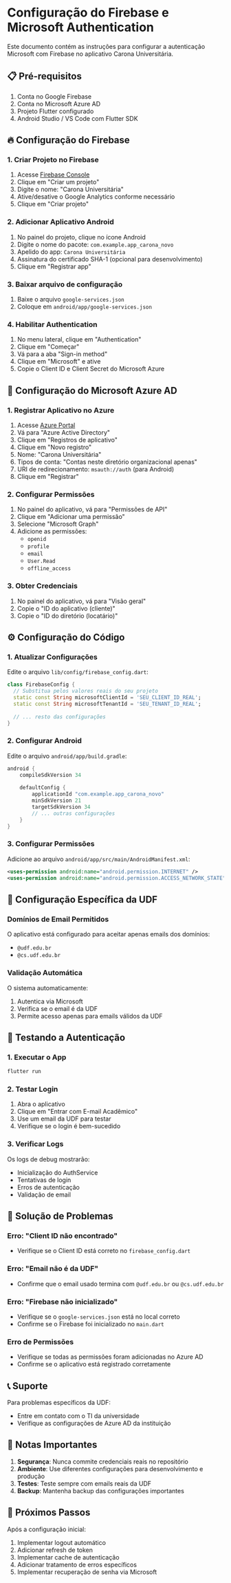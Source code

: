 # Configuração do Firebase e Microsoft Authentication

Este documento contém as instruções para configurar a autenticação Microsoft com Firebase no aplicativo Carona Universitária.

## 📋 Pré-requisitos

1. Conta no Google Firebase
2. Conta no Microsoft Azure AD
3. Projeto Flutter configurado
4. Android Studio / VS Code com Flutter SDK

## 🔥 Configuração do Firebase

### 1. Criar Projeto no Firebase

1. Acesse [Firebase Console](https://console.firebase.google.com/)
2. Clique em "Criar um projeto"
3. Digite o nome: "Carona Universitária"
4. Ative/desative o Google Analytics conforme necessário
5. Clique em "Criar projeto"

### 2. Adicionar Aplicativo Android

1. No painel do projeto, clique no ícone Android
2. Digite o nome do pacote: `com.example.app_carona_novo`
3. Apelido do app: `Carona Universitária`
4. Assinatura do certificado SHA-1 (opcional para desenvolvimento)
5. Clique em "Registrar app"

### 3. Baixar arquivo de configuração

1. Baixe o arquivo `google-services.json`
2. Coloque em `android/app/google-services.json`

### 4. Habilitar Authentication

1. No menu lateral, clique em "Authentication"
2. Clique em "Começar"
3. Vá para a aba "Sign-in method"
4. Clique em "Microsoft" e ative
5. Copie o Client ID e Client Secret do Microsoft Azure

## 🔐 Configuração do Microsoft Azure AD

### 1. Registrar Aplicativo no Azure

1. Acesse [Azure Portal](https://portal.azure.com/)
2. Vá para "Azure Active Directory"
3. Clique em "Registros de aplicativo"
4. Clique em "Novo registro"
5. Nome: "Carona Universitária"
6. Tipos de conta: "Contas neste diretório organizacional apenas"
7. URI de redirecionamento: `msauth://auth` (para Android)
8. Clique em "Registrar"

### 2. Configurar Permissões

1. No painel do aplicativo, vá para "Permissões de API"
2. Clique em "Adicionar uma permissão"
3. Selecione "Microsoft Graph"
4. Adicione as permissões:
   - `openid`
   - `profile`
   - `email`
   - `User.Read`
   - `offline_access`

### 3. Obter Credenciais

1. No painel do aplicativo, vá para "Visão geral"
2. Copie o "ID do aplicativo (cliente)"
3. Copie o "ID do diretório (locatário)"

## ⚙️ Configuração do Código

### 1. Atualizar Configurações

Edite o arquivo `lib/config/firebase_config.dart`:

```dart
class FirebaseConfig {
  // Substitua pelos valores reais do seu projeto
  static const String microsoftClientId = 'SEU_CLIENT_ID_REAL';
  static const String microsoftTenantId = 'SEU_TENANT_ID_REAL';
  
  // ... resto das configurações
}
```

### 2. Configurar Android

Edite o arquivo `android/app/build.gradle`:

```gradle
android {
    compileSdkVersion 34
    
    defaultConfig {
        applicationId "com.example.app_carona_novo"
        minSdkVersion 21
        targetSdkVersion 34
        // ... outras configurações
    }
}
```

### 3. Configurar Permissões

Adicione ao arquivo `android/app/src/main/AndroidManifest.xml`:

```xml
<uses-permission android:name="android.permission.INTERNET" />
<uses-permission android:name="android.permission.ACCESS_NETWORK_STATE" />
```

## 📱 Configuração Específica da UDF

### Domínios de Email Permitidos

O aplicativo está configurado para aceitar apenas emails dos domínios:
- `@udf.edu.br`
- `@cs.udf.edu.br`

### Validação Automática

O sistema automaticamente:
1. Autentica via Microsoft
2. Verifica se o email é da UDF
3. Permite acesso apenas para emails válidos da UDF

## 🚀 Testando a Autenticação

### 1. Executar o App

```bash
flutter run
```

### 2. Testar Login

1. Abra o aplicativo
2. Clique em "Entrar com E-mail Acadêmico"
3. Use um email da UDF para testar
4. Verifique se o login é bem-sucedido

### 3. Verificar Logs

Os logs de debug mostrarão:
- Inicialização do AuthService
- Tentativas de login
- Erros de autenticação
- Validação de email

## 🔧 Solução de Problemas

### Erro: "Client ID não encontrado"
- Verifique se o Client ID está correto no `firebase_config.dart`

### Erro: "Email não é da UDF"
- Confirme que o email usado termina com `@udf.edu.br` ou `@cs.udf.edu.br`

### Erro: "Firebase não inicializado"
- Verifique se o `google-services.json` está no local correto
- Confirme se o Firebase foi inicializado no `main.dart`

### Erro de Permissões
- Verifique se todas as permissões foram adicionadas no Azure AD
- Confirme se o aplicativo está registrado corretamente

## 📞 Suporte

Para problemas específicos da UDF:
- Entre em contato com o TI da universidade
- Verifique as configurações de Azure AD da instituição

## 📝 Notas Importantes

1. **Segurança**: Nunca commite credenciais reais no repositório
2. **Ambiente**: Use diferentes configurações para desenvolvimento e produção
3. **Testes**: Teste sempre com emails reais da UDF
4. **Backup**: Mantenha backup das configurações importantes

## 🔄 Próximos Passos

Após a configuração inicial:
1. Implementar logout automático
2. Adicionar refresh de token
3. Implementar cache de autenticação
4. Adicionar tratamento de erros específicos
5. Implementar recuperação de senha via Microsoft
